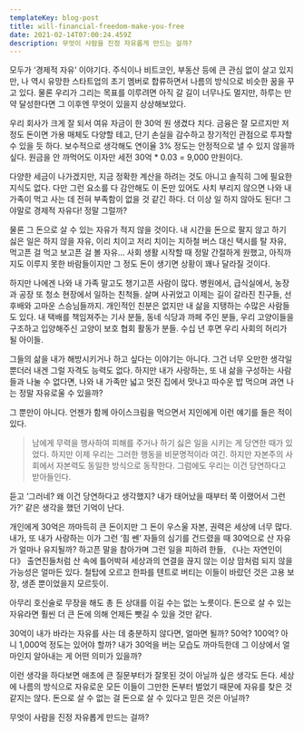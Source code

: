 ```yaml
---
templateKey: blog-post
title: will-financial-freedom-make-you-free
date: 2021-02-14T07:00:24.459Z
description: 무엇이 사람을 진정 자유롭게 만드는 걸까?
---
```

모두가 ‘경제적 자유’ 이야기다. 주식이나 비트코인, 부동산 등에 큰 관심 없이 살고 있지만, 나 역시 유망한 스타트업의 초기 멤버로 합류하면서 나름의 방식으로 비슷한 꿈을 꾸고 있다. 물론 우리가 그리는 목표를 이루려면 아직 갈 길이 너무나도 멀지만, 하루는 만약 달성한다면 그 이후엔 무엇이 있을지 상상해보았다.

우리 회사가 크게 잘 되서 여유 자금이 한 30억 원 생겼다 치다. 금융은 잘 모르지만 저 정도 돈이면 가용 매체도 다양할 테고, 단기 손실을 감수하고 장기적인 관점으로 투자할 수 있을 듯 하다. 보수적으로 생각해도 연이율 3% 정도는 안정적으로 낼 수 있지 않을까 싶다. 원금을 안 까먹어도 이자만 세전 30억 * 0.03 = 9,000 만원이다.

다양한 세금이 나가겠지만, 지금 정확한 계산을 하려는 것도 아니고 솔직히 그에 필요한 지식도 없다. 다만 그런 요소를 다 감안해도 이 돈만 있어도 사치 부리지 않으면 나와 내 가족이 먹고 사는 데 전혀 부족함이 없을 것 같긴 하다. 더 이상 일 하지 않아도 된다! 그야말로 경제적 자유다! 정말 그럴까?

물론 그 돈으로 살 수 있는 자유가 적지 않을 것이다. 내 시간을 돈으로 팔지 않고 하기 싫은 일은 하지 않을 자유, 이리 치이고 저리 치이는 지하철 버스 대신 택시를 탈 자유, 먹고픈 걸 먹고 보고픈 걸 볼 자유… 사회 생활 시작할 때 정말 간절하게 원했고, 아직까지도 이루지 못한 바람들이지만 그 정도 돈이 생기면 상황이 꽤나 달라질 것이다.

하지만 나에겐 나와 내 가족 말고도 챙기고픈 사람이 많다. 병원에서, 급식실에서, 농장과 공장 또 청소 현장에서 일하는 친척들. 살며 사귀었고 이제는 길이 갈라진 친구들, 선후배와 고마운 스승님들까지. 개인적인 친분은 없지만 내 삶을 지탱하는 수많은 사람들도 있다. 내 택배를 책임져주는 기사 분들, 동네 식당과 까페 주인 분들, 우리 고양이들을 구조하고 입양해주신 고양이 보호 협회 활동가 분들. 수십 년 후면 우리 사회의 허리가 될 아이들.

그들의 삶을 내가 해방시키거나 하고 싶다는 이야기는 아니다. 그건 너무 오만한 생각일 뿐더러 내겐 그럴 자격도 능력도 없다. 하지만 내가 사랑하는, 또 내 삶을 구성하는 사람들과 나눌 수 없다면, 나와 내 가족만 넓고 멋진 집에서 맛나고 따수운 밥 먹으며 과연 나는 정말 자유로울 수 있을까?

그 뿐만이 아니다. 언젠가 함께 아이스크림을 먹으면서 지인에게 이런 얘기를 들은 적이 있다.

> 남에게 무력을 행사하여 피해를 주거나 하기 싫은 일을 시키는 게 당연한 때가 있었다. 하지만 이제 우리는 그러한 행동을 비문명적이라 여긴. 하지만 자본주의 사회에서 자본력도 동일한 방식으로 동작한다. 그럼에도 우리는 이건 당연하다고 받아들인다.

듣고 ‘그러네? 왜 이건 당연하다고 생각했지? 내가 태어났을 때부터 쭉 이랬어서 그런가?’ 같은 생각을 했던 기억이 난다.

개인에게 30억은 까마득히 큰 돈이지만 그 돈이 우스울 자본, 권력은 세상에 너무 많다. 내가, 또 내가 사랑하는 이가 그런 ‘힘 쎈’ 자들의 심기를 건드렸을 때 30억으로 산 자유가 얼마나 유지될까? 하고픈 말을 참아가며 그런 일을 피하려 한들, 《나는 자연인이다》 출연진들처럼 산 속에 틀어박혀 세상과의 연결을 끊지 않는 이상 맘처럼 되지 않을 가능성은 얼마든 있다. 철탑에 오르고 한파를 텐트로 버티는 이들이 바랐던 것은 고용 보장, 생존 뿐이었을지 모르듯이.

아무리 호신술로 무장을 해도 총 든 상대를 이길 수는 없는 노릇이다. 돈으로 살 수 있는 자유라면 훨씬 더 큰 돈에 의해 언제든 뺏길 수 있을 것만 같다.

30억이 내가 바라는 자유를 사는 데 충분하지 않다면, 얼마면 될까? 50억? 100억? 아니 1,000억 정도는 있어야 할까? 내가 30억을 버는 모습도 까마득한데 그 이상에서 얼마인지 알아내는 게 어떤 의미가 있을까?

이런 생각을 하다보면 애초에 큰 질문부터가 잘못된 것이 아닐까 싶은 생각도 든다. 세상에 나름의 방식으로 자유로운 모든 이들이 그만한 돈부터 벌었기 때문에 자유를 찾은 것 같지는 않다. 돈으로 살 수 없는 걸 돈으로 살 수 있다고 믿은 것은 아닐까?

무엇이 사람을 진정 자유롭게 만드는 걸까?